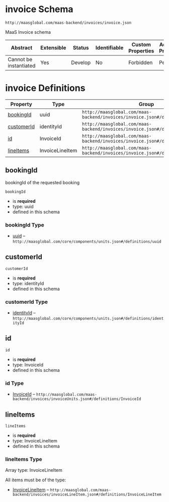 # invoice Schema

```
http://maasglobal.com/maas-backend/invoices/invoice.json
```

MaaS Invoice schema

| Abstract               | Extensible | Status  | Identifiable | Custom Properties | Additional Properties | Defined In                                         |
| ---------------------- | ---------- | ------- | ------------ | ----------------- | --------------------- | -------------------------------------------------- |
| Cannot be instantiated | Yes        | Develop | No           | Forbidden         | Permitted             | [maas-backend/invoices/invoice.json](invoice.json) |

# invoice Definitions

| Property                  | Type            | Group                                                                           |
| ------------------------- | --------------- | ------------------------------------------------------------------------------- |
| [bookingId](#bookingid)   | uuid            | `http://maasglobal.com/maas-backend/invoices/invoice.json#/definitions/Invoice` |
| [customerId](#customerid) | identityId      | `http://maasglobal.com/maas-backend/invoices/invoice.json#/definitions/Invoice` |
| [id](#id)                 | InvoiceId       | `http://maasglobal.com/maas-backend/invoices/invoice.json#/definitions/Invoice` |
| [lineItems](#lineitems)   | InvoiceLineItem | `http://maasglobal.com/maas-backend/invoices/invoice.json#/definitions/Invoice` |

## bookingId

bookingId of the requested booking

`bookingId`

- is **required**
- type: uuid
- defined in this schema

### bookingId Type

- [uuid](units.md) – `http://maasglobal.com/core/components/units.json#/definitions/uuid`

## customerId

`customerId`

- is **required**
- type: identityId
- defined in this schema

### customerId Type

- [identityId](units.md) – `http://maasglobal.com/core/components/units.json#/definitions/identityId`

## id

`id`

- is **required**
- type: InvoiceId
- defined in this schema

### id Type

- [InvoiceId](invoiceUnits.md) – `http://maasglobal.com/maas-backend/invoices/invoiceUnits.json#/definitions/InvoiceId`

## lineItems

`lineItems`

- is **required**
- type: InvoiceLineItem
- defined in this schema

### lineItems Type

Array type: InvoiceLineItem

All items must be of the type:

- [InvoiceLineItem](invoiceLineItem.md) –
  `http://maasglobal.com/maas-backend/invoices/invoiceLineItem.json#/definitions/InvoiceLineItem`

